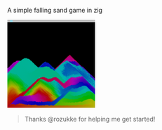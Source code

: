 A simple falling sand game in zig

<img src="thumb.png" width="200px">

> Thanks @rozukke for helping me get started!